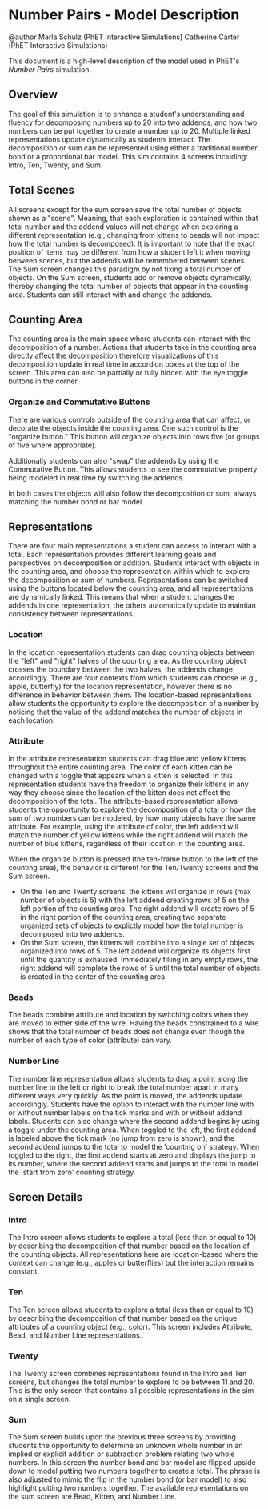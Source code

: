 # Number Pairs - Model Description

@author Marla Schulz (PhET Interactive Simulations) Catherine Carter (PhET Interactive Simulations)

This document is a high-level description of the model used in PhET's *Number Pairs* simulation.

## Overview

The goal of this simulation is to enhance a student's understanding and fluency for decomposing numbers up to 20 into
two addends, and how two numbers can be put together to create a number up to 20. Multiple linked representations update
dynamically as students interact. The decomposition or sum can be represented using either a traditional number bond
or a proportional bar model. This sim contains 4 screens including: Intro, Ten, Twenty, and Sum.

## Total Scenes

All screens except for the sum screen save the total number of objects shown as a "scene". Meaning, that each exploration
is contained within that total number and the addend values will not change when exploring a different representation
(e.g., changing from kittens to beads will not impact how the total number is decomposed). It is important to note that
the exact position of items may be different from how a student left it when moving between scenes, but the addends will
be remembered between scenes. The Sum screen changes this paradigm by not fixing a total number of objects. On the Sum screen, students add or remove objects dynamically, thereby changing the total number of objects that appear in the counting area. Students can still interact with and change the addends.


## Counting Area

The counting area is the main space where students can interact with the decomposition of a number. Actions that students take in the counting area directly affect the decomposition therefore visualizations of this decomposition update in real time in accordion boxes at the top of the screen. This area can also be partially or fully hidden with the eye toggle buttons in the corner.

### Organize and Commutative Buttons

There are various controls outside of the counting area that can affect, or decorate the objects inside the counting area. One such control is the "organize button." This button will organize objects into rows five (or groups of five where appropriate).

Additionally students can also "swap" the addends by using the Commutative Button. This allows students to see the commutative property being modeled in real time by switching the addends.

In both cases the objects will also follow the decomposition or sum, always matching the number bond or bar model.

## Representations

There are four main representations a student can access to interact with a total. Each representation provides different
learning goals and perspectives on decomposition or addition. Students interact with objects in the
counting area, and choose the representation within which to explore the decomposition or sum of numbers.
Representations can be switched using the buttons located below the counting area, and all representations are dynamically
linked. This means that when a student changes the addends in one representation, the others automatically update to maintian
consistency between representations.

### Location

In the location representation students can drag counting objects between the "left" and "right" halves of the counting area.
As the counting object crosses the boundary between the two halves, the addends change accordingly. There are four contexts
from which students can choose (e.g., apple, butterfly) for the location representation, however there is no difference
in behavior between them. The location-based representations allow students the opportunity to explore the decomposition
of a number by noticing that the value of the addend matches the number of objects in each location.

### Attribute

In the attribute representation students can drag blue and yellow kittens throughout the entire counting area. The color of
each kitten can be changed with a toggle that appears when a kitten is selected. In this representation students have
the freedom to organize their kittens in any way they choose since the location of the kitten does not affect the
decomposition of the total. The attribute-based representation allows students the opportunity to explore the decomposition
of a total or how the sum of two numbers can be modeled, by how many objects have the same attribute. For example, using the attribute of
color, the left addend will match the number of yellow kittens while the right addend will match the number of blue kittens,
regardless of their location in the counting area.

When the organize button is pressed (the ten-frame button to the left of the counting area), the behavior is different for the
Ten/Twenty screens and the Sum screen.

* On the Ten and Twenty screens, the kittens will organize in rows (max number of objects is 5) with the left addend creating rows
  of 5 on the left portion of the counting area. The right addend will create rows of 5 in the right portion of the counting area,
  creating two separate organized sets of objects to explictly model how the total number is decomposed into two addends.
* On the Sum screen, the kittens will combine into a single set of objects organized into rows of 5. The left addend will organize
  its objects first until the quantity is exhaused. Immediately filling in any empty rows, the right addend will complete the rows of
  5 until the total number of objects is created in the center of the counting area.

### Beads

The beads combine attribute and location by switching colors when they are moved to either side of the wire. Having the
beads constrained to a wire shows that the total number of beads does not change even though the number of each type of
color (attribute) can vary.

### Number Line

The number line representation allows students to drag a point along the number line to the left or right to break the total
number apart in many different ways very quickly. As the point is moved, the addends update accordingly. Students have the
option to interact with the number line with or without number labels on the tick marks and with or without addend labels.
Students can also change where the second addend begins by using a toggle under the counting area. When toggled to the left,
the first addend is labeled above the tick mark (no jump from zero is shown), and the second addend jumps to the total to
model the 'counting on' strategy. When toggled to the right, the first addend starts at zero and displays the jump to its number,
where the second addend starts and jumps to the total to model the 'start from zero' counting strategy.


## Screen Details

### Intro

The Intro screen allows students to explore a total (less than or equal to 10) by describing the decomposition of that
number based on the location of the counting objects. All representations here are location-based where the context can change
(e.g., apples or butterflies) but the interaction remains constant.

### Ten

The Ten screen allows students to explore a total (less than or equal to 10) by describing the decomposition of that
number based on the unique attributes of a counting object (e.g., color). This screen includes Attribute, Bead, and Number Line
representations.

### Twenty

The Twenty screen combines representations found in the Intro and Ten screens, but changes the total number to explore to be
between 11 and 20. This is the only screen that contains all possible representations in the sim on a single screen.

### Sum

The Sum screen builds upon the previous three screens by providing students the opportunity to determine an unknown
whole number in an implied or explicit addition or subtraction problem relating two whole numbers. In this screen the
number bond and bar model are flipped upside down to model putting two numbers together to create a total. The phrase is also
adjusted to mimic the flip in the number bond (or bar model) to also highlight putting two numbers together. The available representations
on the sum screen are Bead, Kitten, and Number Line.

